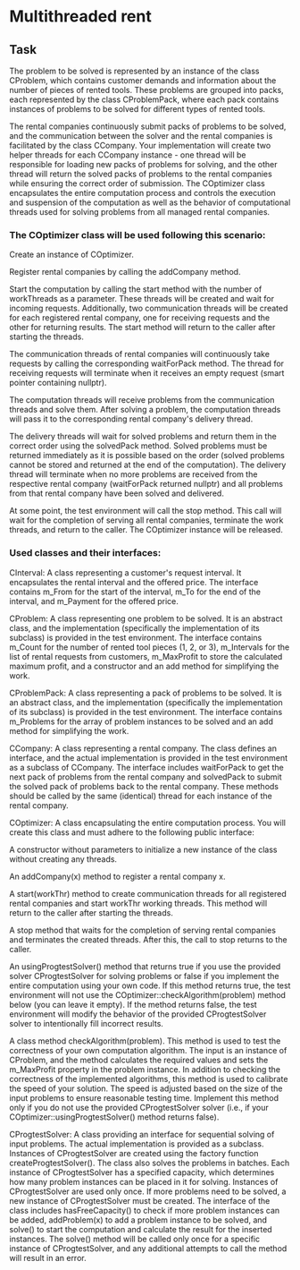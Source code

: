# Multithreaded rent
## Task
The problem to be solved is represented by an instance of the class CProblem, which contains customer demands and information about the number of pieces of rented tools. These problems are grouped into packs, each represented by the class CProblemPack, where each pack contains instances of problems to be solved for different types of rented tools.

The rental companies continuously submit packs of problems to be solved, and the communication between the solver and the rental companies is facilitated by the class CCompany. Your implementation will create two helper threads for each CCompany instance - one thread will be responsible for loading new packs of problems for solving, and the other thread will return the solved packs of problems to the rental companies while ensuring the correct order of submission. The COptimizer class encapsulates the entire computation process and controls the execution and suspension of the computation as well as the behavior of computational threads used for solving problems from all managed rental companies.

### The COptimizer class will be used following this scenario:

Create an instance of COptimizer.

Register rental companies by calling the addCompany method.

Start the computation by calling the start method with the number of workThreads as a parameter. These threads will be created and wait for incoming requests. Additionally, two communication threads will be created for each registered rental company, one for receiving requests and the other for returning results. The start method will return to the caller after starting the threads.

The communication threads of rental companies will continuously take requests by calling the corresponding waitForPack method. The thread for receiving requests will terminate when it receives an empty request (smart pointer containing nullptr).

The computation threads will receive problems from the communication threads and solve them. After solving a problem, the computation threads will pass it to the corresponding rental company's delivery thread.

The delivery threads will wait for solved problems and return them in the correct order using the solvedPack method. Solved problems must be returned immediately as it is possible based on the order (solved problems cannot be stored and returned at the end of the computation). The delivery thread will terminate when no more problems are received from the respective rental company (waitForPack returned nullptr) and all problems from that rental company have been solved and delivered.

At some point, the test environment will call the stop method. This call will wait for the completion of serving all rental companies, terminate the work threads, and return to the caller.
The COptimizer instance will be released.

### Used classes and their interfaces:

CInterval: A class representing a customer's request interval. It encapsulates the rental interval and the offered price. The interface contains m_From for the start of the interval, m_To for the end of the interval, and m_Payment for the offered price.

CProblem: A class representing one problem to be solved. It is an abstract class, and the implementation (specifically the implementation of its subclass) is provided in the test environment. The interface contains m_Count for the number of rented tool pieces (1, 2, or 3), m_Intervals for the list of rental requests from customers, m_MaxProfit to store the calculated maximum profit, and a constructor and an add method for simplifying the work.

CProblemPack: A class representing a pack of problems to be solved. It is an abstract class, and the implementation (specifically the implementation of its subclass) is provided in the test environment. The interface contains m_Problems for the array of problem instances to be solved and an add method for simplifying the work.

CCompany: A class representing a rental company. The class defines an interface, and the actual implementation is provided in the test environment as a subclass of CCompany. The interface includes waitForPack to get the next pack of problems from the rental company and solvedPack to submit the solved pack of problems back to the rental company. These methods should be called by the same (identical) thread for each instance of the rental company.

COptimizer: A class encapsulating the entire computation process. You will create this class and must adhere to the following public interface:

A constructor without parameters to initialize a new instance of the class without creating any threads.

An addCompany(x) method to register a rental company x.

A start(workThr) method to create communication threads for all registered rental companies and start workThr working threads. This method will return to the caller after starting the threads.

A stop method that waits for the completion of serving rental companies and terminates the created threads. After this, the call to stop returns to the caller.

An usingProgtestSolver() method that returns true if you use the provided solver CProgtestSolver for solving problems or false if you implement the entire computation using your own code. If this method returns true, the test environment will not use the COptimizer::checkAlgorithm(problem) method below (you can leave it empty). If the method returns false, the test environment will modify the behavior of the provided CProgtestSolver solver to intentionally fill incorrect results.

A class method checkAlgorithm(problem). This method is used to test the correctness of your own computation algorithm. The input is an instance of CProblem, and the method calculates the required values and sets the m_MaxProfit property in the problem instance. In addition to checking the correctness of the implemented algorithms, this method is used to calibrate the speed of your solution. The speed is adjusted based on the size of the input problems to ensure reasonable testing time. Implement this method only if you do not use the provided CProgtestSolver solver (i.e., if your COptimizer::usingProgtestSolver() method returns false).

CProgtestSolver: A class providing an interface for sequential solving of input problems. The actual implementation is provided as a subclass. Instances of CProgtestSolver are created using the factory function createProgtestSolver(). The class also solves the problems in batches. Each instance of CProgtestSolver has a specified capacity, which determines how many problem instances can be placed in it for solving. Instances of CProgtestSolver are used only once. If more problems need to be solved, a new instance of CProgtestSolver must be created. The interface of the class includes hasFreeCapacity() to check if more problem instances can be added, addProblem(x) to add a problem instance to be solved, and solve() to start the computation and calculate the result for the inserted instances. The solve() method will be called only once for a specific instance of CProgtestSolver, and any additional attempts to call the method will result in an error.
